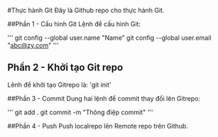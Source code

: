 #Thực hành Git
Đây là Github repo cho thực hành Git.

##Phần 1 - Cấu hình Git
Lệnh để cấu hình Git:

'''
git config --global user.name "Name"
git config --global user.email "abc@zy.com"
'''
## Phần 2 - Khởi tạo Git repo
Lênh để khởi tạo Gitrepo là: 'git init'

##Phần 3 - Commit
Dung hai lệnh để commit thay đổi lên Gitrepo:

'''
git add .
git commit -m "Thông điệp commit"
'''

##Phần 4 - Push
Push localrepo lên Remote repo trên Github.
